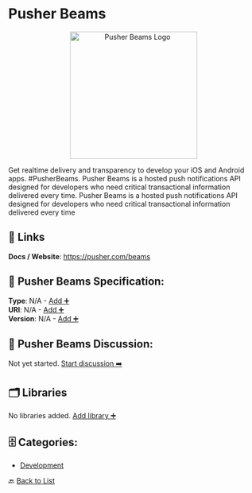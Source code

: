 # Pusher Beams
<p align="center">
    <img width="256" src="https://raw.githubusercontent.com/apis-list/apis-list/main/apis/pusher-beams/logo_256x256.png" alt="Pusher Beams Logo"/>
</p>
Get realtime delivery and transparency to develop your iOS and Android apps.  #PusherBeams.  Pusher Beams is a hosted push notifications API designed for developers who need critical transactional information delivered every time. Pusher Beams is a hosted push notifications API designed for developers who need critical transactional information delivered every time

##  🔗 Links
**Docs / Website**: https://pusher.com/beams

## 🧬 Pusher Beams Specification:
**Type**: N/A - [Add ➕](https://github.com/apis-list/apis-list/edit/main/apis.yaml#L15975)  
**URI**: N/A - [Add ➕](https://github.com/apis-list/apis-list/edit/main/apis.yaml#L15975)  
**Version**: N/A - [Add ➕](https://github.com/apis-list/apis-list/edit/main/apis.yaml#L15975)

## 💬 Pusher Beams Discussion:
Not yet started. [Start discussion ➡️](https://github.com/apis-list/apis-list/discussions/new)

## 🗂️ Libraries

No libraries added. [Add library ➕](https://github.com/apis-list/apis-list/edit/main/apis.yaml#L15975)    


## 🗄️ Categories:
- [Development](https://github.com/apis-list/apis-list#development-)

🔙  [Back to List](https://github.com/apis-list/apis-list)
